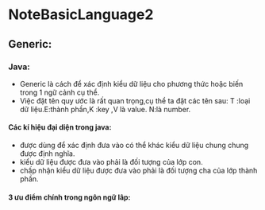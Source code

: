 # NoteBasicLanguage2
## Generic:
### Java:
-  Generic là cách để xác định kiểu dữ liệu cho phương thức hoặc biến trong 1 ngữ cảnh cụ thể.
-  Việc đặt tên quy ước là rất quan trọng,cụ thể ta đặt các tên sau: T :loại dữ liệu.E:thành phần,K :key ,V là value. N:là number.
#### Các kí hiệu đại diện trong java: 
-    <?>  được dùng để xác định đưa vào có thể khác kiểu dữ liệu chung chung được định nghĩa.
-    <?extends type> kiểu dữ liệu được đưa vào phải là đối tượng của lớp con.
-    <?super type> chấp nhận kiểu dữ liệu được đưa vào phải là đối tượng cha của lớp thành phần.
#### 3 ưu điểm chính trong ngôn ngữ lâp: 
